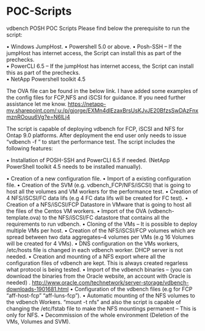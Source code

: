 # POC-Scripts
vdbench POSH POC Scripts
Please find below the prerequisite to run the script: 

•	Windows JumpHost.
•	Powershell 5.0 or above.
•	Posh-SSH – If the jumpHost has internet access, the Script can install this as part of the prechecks.   
•	PowerCLI 6.5 – If the jumpHost has internet access, the Script can install this as part of the prechecks.   
•	NetApp Powershell toolkit 4.5 

The OVA file can be found in the below link. I have added some examples of the config files for FCP,NFS and iSCSI for guidance. If you need further assistance let me know. 
https://netapp-my.sharepoint.com/:u:/p/gjorge/EXMn4dlEzaxBrsUsKJvJE20BfzsSwDAzFnxmznROouu6Vg?e=N6lLj4

The script is capable of deploying vdbench for FCP, iSCSI and NFS for Ontap 9.0 platforms. After deployment the end user only needs to issue “vdbench -f <workload definitions>” to start the performance test. 
The script includes the following features:

• Installation of POSH-SSH and PowerCLI 6.5 if needed. (NetApp PowerShell toolkit 4.5 needs to be installed manually).

• Creation of a new configuration file.
• Import of a existing configuration file. 
•	Creation of the SVM (e.g. vdbench_FCP/NFS/iSCSI) that is going to host all the volumes and VM workers for the performance test.
•	Creation of 4 NFS/iSCSI/FC data lifs (e.g 4 FC data lifs will be created for FC test).
•	Creation of a NFS/iSCSI/FCP Datastore in VMware that is going to host all the files of the Centos VM workers. 
•	Import of the OVA (vdbench-template.ova) to the NFS/iSCSI/FC datastore that contains all the requirements to run vdbench.
•	Cloning of the VMs – It is possible to deploy multiple VMs per host. 
•	Creation of the NFS/iSCSI/FCP volumes which are spread between two data aggregates–4 volumes per VMs (e.g 16 Volumes will be created for 4 VMs). 
•	DNS configuration on the VMs workers, /etc/hosts file is changed in each vdbench worker. DHCP server is not needed.
•	Creation and mounting of a NFS export where all the configuration files of vdbench are kept. This is always created regarless what protocol is being tested.
•	Import of the vdbench binaries – (you can download the binaries from the Oracle website, an account with Oracle is needed) . http://www.oracle.com/technetwork/server-storage/vdbench-downloads-1901681.html
•	Configuration of the vdbench files (e.g for FCP  “aff-host-fcp” “aff-luns-fcp”).
•	Automatic mounting of the NFS volumes to the vdbench Workers. “mount -t nfs” and also the script is capable of changing the /etc/fstab file to make the NFS mountings permanent – This is only for NFS.
•	Decommission of the whole environment (Deletion of the VMs, Volumes and SVM).
